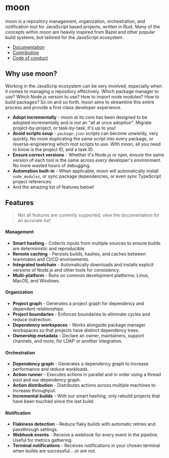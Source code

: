 # moon

moon is a repository *m*anagement, *o*rganization, *o*rchestration, and *n*otification tool for
JavaScript based projects, written in Rust. Many of the concepts within moon are heavily inspired
from Bazel and other popular build systems, but tailored for the JavaScript ecosystem.

- [Documentation](https://moonrepo.dev)
- [Contributing](./CONTRIBUTING.md)
- [Code of conduct](./CODE_OF_CONDUCT.md)

## Why use moon?

Working in the JavaScrip ecosystem can be very involved, especially when it comes to managing a
repository effectively. Which package manager to use? Which Node.js version to use? How to import
node modules? How to build packages? So on and so forth. moon aims to streamline this entire process
and provide a first-class developer experience.

- **Adopt incrementally** - moon at its core has been designed to be adopted incrementally and is
  _not_ an "all at once adoption". Migrate project-by-project, or task-by-task, it's up to you!
- **Avoid scripts soup** - `package.json` scripts can become unwieldy, very quickly. No more
  duplicating the same script into every package, or reverse-engineering which root scripts to use.
  With moon, all you need to know is the project ID, and a task ID.
- **Ensure correct versions** - Whether it's Node.js or npm, ensure the same version of each tool is
  the same across _every_ developer's environment. No more wasted hours of debugging.
- **Automation built-in** - When applicable, moon will automatically install `node_modules`, or sync
  package dependencies, or even sync TypeScript project references.
- And the amazing list of features below!

## Features

> Not all features are currently supported, view the documentation for an accurate list!

#### Management

- **Smart hashing** - Collects inputs from multiple sources to ensure builds are deterministic and
  reproducible.
- **Remote caching** - Persists builds, hashes, and caches between teammates and CI/CD environments.
- **Integrated toolchain** - Automatically downloads and installs explicit versions of Node.js and
  other tools for consistency.
- **Multi-platform** - Runs on common development platforms: Linux, MacOS, and Windows.

#### Organization

- **Project graph** - Generates a project graph for dependency and dependent relationships.
- **Project boundaries** - Enforces boundaries to eliminate cycles and reduce indirection.
- **Dependency workspaces** - Works alongside package manager workspaces so that projects have
  distinct dependency trees.
- **Ownership metadata** - Declare an owner, maintainers, support channels, and more, for LDAP or
  another integration.

#### Orchestration

- **Dependency graph** - Generates a dependency graph to increase performance and reduce workloads.
- **Action runner** - Executes actions in parallel and in order using a thread pool and our
  dependency graph.
- **Action distribution** - Distributes actions across multiple machines to increase throughput.
- **Incremental builds** - With our smart hashing, only rebuild projects that have been touched
  since the last build.

#### Notification

- **Flakiness detection** - Reduce flaky builds with automatic retries and passthrough settings.
- **Webhook events** - Receive a webhook for every event in the pipeline. Useful for metrics
  gathering.
- **Terminal notifications** - Receives notifications in your chosen terminal when builds are
  successful... or are not.
